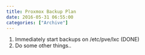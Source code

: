 ```yaml
---
title: Proxmox Backup Plan
date: 2016-05-31 06:55:00
categories: ["Archive"]
---
```


1. Immediately start backups on /etc/pve/lxc (DONE)
2. Do some other things..